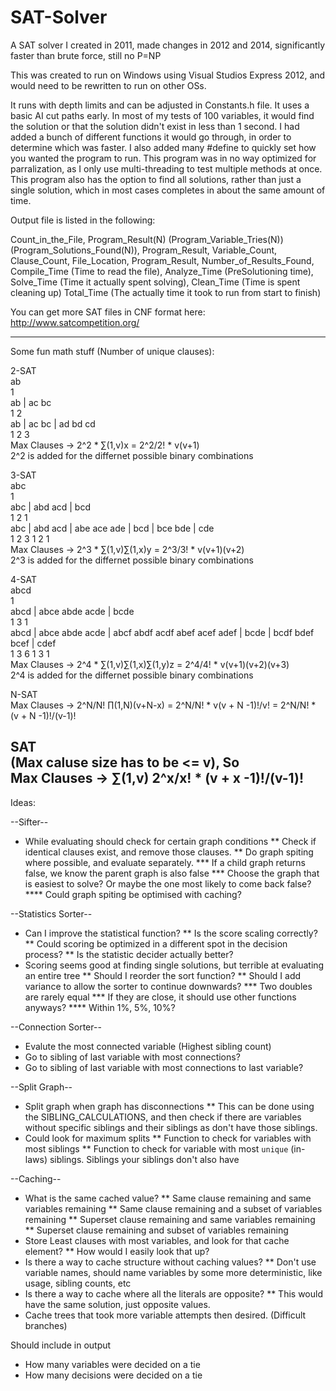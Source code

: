 # SAT-Solver
A SAT solver I created in 2011, made changes in 2012 and 2014, significantly faster than brute force, still no P=NP

This was created to run on Windows using Visual Studios Express 2012, and would need to be rewritten to run on other OSs. 

It runs with depth limits and can be adjusted in Constants.h file.
It uses a basic AI cut paths early.
In most of my tests of 100 variables, it would find the solution or that the solution didn't exist in less than 1 second. 
I had added a bunch of different functions it would go through, in order to determine which was faster.
I also added many #define to quickly set how you wanted the program to run.
This program was in no way optimized for parralization, as I only use multi-threading to test multiple methods at once.
This program also has the option to find all solutions, rather than just a single solution, which in most cases completes in about the same amount of time.


Output file is listed in the following:

Count_in_the_File, Program_Result(N) (Program_Variable_Tries(N)) (Program_Solutions_Found(N)), Program_Result, Variable_Count, Clause_Count, File_Location, Program_Result, Number_of_Results_Found, Compile_Time (Time to read the file), Analyze_Time (PreSolutioning time), Solve_Time (Time it actually spent solving), Clean_Time (Time is spent cleaning up) Total_Time (The actually time it took to run from start to finish)

You can get more SAT files in CNF format here: http://www.satcompetition.org/


-----------------
Some fun math stuff (Number of unique clauses):

2-SAT \
ab \
1 \
ab | ac bc \
1 2 \
ab | ac bc | ad bd cd \
1 2 3 \
Max Clauses -> 2^2 * ∑(1,v)x = 2^2/2! * v(v+1) \
2^2 is added for the differnet possible binary combinations

3-SAT \
abc \
1 \
abc | abd acd | bcd \
1 2 1 \
abc | abd acd | abe ace ade | bcd | bce bde | cde \
1 2 3 1 2 1 \
Max Clauses -> 2^3 * ∑(1,v)∑(1,x)y = 2^3/3! * v(v+1)(v+2) \
2^3 is added for the differnet possible binary combinations

4-SAT \
abcd \
1 \
abcd | abce abde acde | bcde \
1 3 1 \
abcd | abce abde acde | abcf abdf acdf abef acef adef | bcde | bcdf bdef bcef | cdef \
1 3 6 1 3 1 \
Max Clauses -> 2^4 * ∑(1,v)∑(1,x)∑(1,y)z = 2^4/4! * v(v+1)(v+2)(v+3) \
2^4 is added for the differnet possible binary combinations

N-SAT \
Max Clauses -> 2^N/N! ∏(1,N)(v+N-x) = 2^N/N! * v(v + N -1)!/v! =  2^N/N! * (v + N -1)!/(v-1)!

SAT \
(Max caluse size has to be <= v), So \
Max Clauses -> ∑(1,v) 2^x/x! * (v + x -1)!/(v-1)!
-----------------

Ideas:

--Sifter--
* While evaluating should check for certain graph conditions
** Check if identical clauses exist, and remove those clauses.
** Do graph spiting where possible, and evaluate separately.
*** If a child graph returns false, we know the parent graph is also false
*** Choose the graph that is easiest to solve? Or maybe the one most likely to come back false?
**** Could graph spiting be optimised with caching? 

--Statistics Sorter--
* Can I improve the statistical function?
** Is the score scaling correctly?
** Could scoring be optimized in a different spot in the decision process?
** Is the statistic decider actually better?
* Scoring seems good at finding single solutions, but terrible at evaluating an entire tree
** Should I reorder the sort function?
** Should I add variance to allow the sorter to continue downwards?
*** Two doubles are rarely equal
*** If they are close, it should use other functions anyways?
**** Within 1%, 5%, 10%?

--Connection Sorter--
* Evalute the most connected variable (Highest sibling count)
* Go to sibling of last variable with most connections?
* Go to sibling of last variable with most connections to last variable?

--Split Graph--
* Split graph when graph has disconnections
** This can be done using the SIBLING_CALCULATIONS, and then check if there are variables without specific siblings and their siblings as don't have those siblings.
* Could look for maximum splits
** Function to check for variables with most siblings
** Function to check for variable with most `unique` (in-laws) siblings. Siblings your siblings don't also have

--Caching--
* What is the same cached value?
** Same clause remaining and same variables remaining
** Same clause remaining and a subset of variables remaining
** Superset clause remaining and same variables remaining
** Superset clause remaining and subset of variables remaining
* Store Least clauses with most variables, and look for that cache element?
** How would I easily look that up?
* Is there a way to cache structure without caching values?
** Don't use variable names, should name variables by some more deterministic, like usage, sibling counts, etc
* Is there a way to cache where all the literals are opposite?
** This would have the same solution, just opposite values.
* Cache trees that took more variable attempts then desired. (Difficult branches)


Should include in output
* How many variables were decided on a tie
* How many decisions were decided on a tie